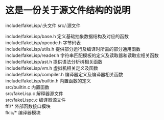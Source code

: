 # 这是一份关于源文件结构的说明  

include/fakeLisp/:头文件
src/:源文件

include/fakeLisp/base.h 定义基础抽象数据结构及对应的函数  
include/fakeLisp/opcode.h 字节码表  
include/fakeLisp/utils.h 提供部分运行及编译时所需的部分通用函数  
include/fakeLisp/reader.h 字符串匹配模板的定义及读取器和读取宏相关函数  
include/fakeLisp/ast.h  提供语法分析树相关函数  
include/fakeLisp/vm.h 虚拟机相关定义及函数  
include/fakeLisp/compiler.h 编译器定义及编译器相关函数  
include/fakeLisp/builtin.h 内置函数的定义  
src/builtin.c 内置函数  
src/fakeLisp.c 解释器源文件  
src/fakeLispc.c 编译器源文件  
ffi/* 外部函数接口模块  
fklc/* 编译器模块  
